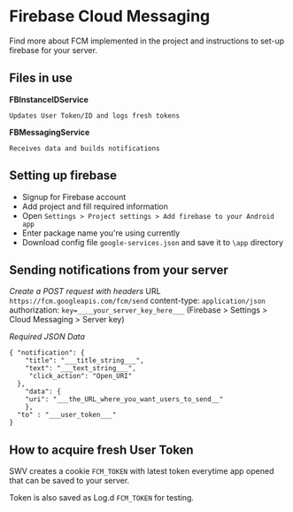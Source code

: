 # Firebase Cloud Messaging

Find more about FCM implemented in the project and instructions to set-up firebase for your server.

## Files in use

**FBInstanceIDService**
```
Updates User Token/ID and logs fresh tokens
```

**FBMessagingService**
```
Receives data and builds notifications
```

## Setting up firebase
* Signup for Firebase account
* Add project and fill required information
* Open `Settings > Project settings > Add firebase to your Android app`
* Enter package name you're using currently
* Download config file `google-services.json` and save it to `\app` directory

## Sending notifications from your server
*Create a POST request with headers*
URL `https://fcm.googleapis.com/fcm/send`
content-type: `application/json`
authorization: `key=____your_server_key_here___` (Firebase > Settings > Cloud Messaging > Server key)

*Required JSON Data*
```
{ "notification": {
    "title": "___title_string___",
    "text": "___text_string___",
     "click_action": "Open_URI"
  },
    "data": {
    "uri": "___the_URL_where_you_want_users_to_send__"
    },
  "to" : "___user_token___"
}
```

## How to acquire fresh User Token
SWV creates a cookie `FCM_TOKEN` with latest token everytime app opened that can be saved to your server.

Token is also saved as Log.d `FCM_TOKEN` for testing.
